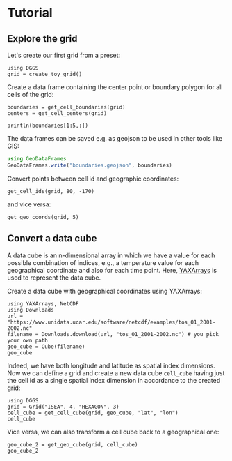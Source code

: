 # Tutorial

## Explore the grid

Let's create our first grid from a preset:

```@example 1
using DGGS
grid = create_toy_grid()
```

Create a data frame containing the center point or boundary polygon for all cells of the grid:

```@example 1
boundaries = get_cell_boundaries(grid)
centers = get_cell_centers(grid)

println(boundaries[1:5,:])
```

The data frames can be saved e.g. as geojson to be used in other tools like GIS:

```julia
using GeoDataFrames
GeoDataFrames.write("boundaries.geojson", boundaries)
```

Convert points between cell id and geographic coordinates:

```@example 1
get_cell_ids(grid, 80, -170)
```

and vice versa:

```@example 1
get_geo_coords(grid, 5)
```

## Convert a data cube

A data cube is an n-dimensional array in which we have a value for each possible combination of indices, e.g., a temperature value for each geographical coordinate and also for each time point.
Here, [YAXArrays](https://juliadatacubes.github.io/YAXArrays.jl/dev/) is used to represent the data cube.

Create a data cube with geographical coordinates using YAXArrays:

```@example 2
using YAXArrays, NetCDF
using Downloads
url = "https://www.unidata.ucar.edu/software/netcdf/examples/tos_O1_2001-2002.nc"
filename = Downloads.download(url, "tos_O1_2001-2002.nc") # you pick your own path
geo_cube = Cube(filename)
geo_cube
```

Indeed, we have both longitude and latitude as spatial index dimensions.
Now we can define a grid and create a new data cube `cell_cube` having just the cell id as a single spatial index dimension in accordance to the created grid:

```@example 2
using DGGS
grid = Grid("ISEA", 4, "HEXAGON", 3)
cell_cube = get_cell_cube(grid, geo_cube, "lat", "lon")
cell_cube
```

Vice versa, we can also transform a cell cube back to a geographical one:

```@example 2
geo_cube_2 = get_geo_cube(grid, cell_cube)
geo_cube_2
```